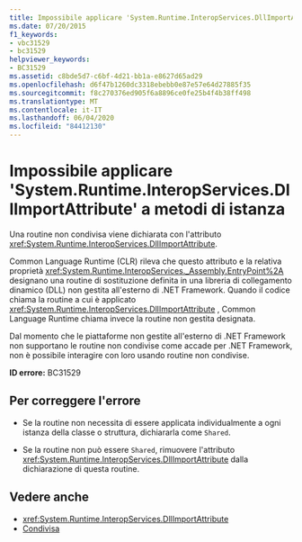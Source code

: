 ```yaml
---
title: Impossibile applicare 'System.Runtime.InteropServices.DllImportAttribute' a metodi di istanza
ms.date: 07/20/2015
f1_keywords:
- vbc31529
- bc31529
helpviewer_keywords:
- BC31529
ms.assetid: c8bde5d7-c6bf-4d21-bb1a-e8627d65ad29
ms.openlocfilehash: d6f47b1260dc3318ebebb0e87e57e64d27885f35
ms.sourcegitcommit: f8c270376ed905f6a8896ce0fe25b4f4b38ff498
ms.translationtype: MT
ms.contentlocale: it-IT
ms.lasthandoff: 06/04/2020
ms.locfileid: "84412130"
---
```

# <a name="systemruntimeinteropservicesdllimportattribute-cannot-be-applied-to-instance-methods"></a>Impossibile applicare 'System.Runtime.InteropServices.DllImportAttribute' a metodi di istanza
Una routine non condivisa viene dichiarata con l'attributo <xref:System.Runtime.InteropServices.DllImportAttribute>.  
  
 Common Language Runtime (CLR) rileva che questo attributo e la relativa proprietà <xref:System.Runtime.InteropServices._Assembly.EntryPoint%2A> designano una routine di sostituzione definita in una libreria di collegamento dinamico (DLL) non gestita all'esterno di .NET Framework. Quando il codice chiama la routine a cui è applicato <xref:System.Runtime.InteropServices.DllImportAttribute> , Common Language Runtime chiama invece la routine non gestita designata.  
  
 Dal momento che le piattaforme non gestite all'esterno di .NET Framework non supportano le routine non condivise come accade per .NET Framework, non è possibile interagire con loro usando routine non condivise.  
  
 **ID errore:** BC31529  
  
## <a name="to-correct-this-error"></a>Per correggere l'errore  
  
- Se la routine non necessita di essere applicata individualmente a ogni istanza della classe o struttura, dichiararla come `Shared`.  
  
- Se la routine non può essere `Shared`, rimuovere l'attributo <xref:System.Runtime.InteropServices.DllImportAttribute> dalla dichiarazione di questa routine.  
  
## <a name="see-also"></a>Vedere anche

- <xref:System.Runtime.InteropServices.DllImportAttribute>
- [Condivisa](../language-reference/modifiers/shared.md)
